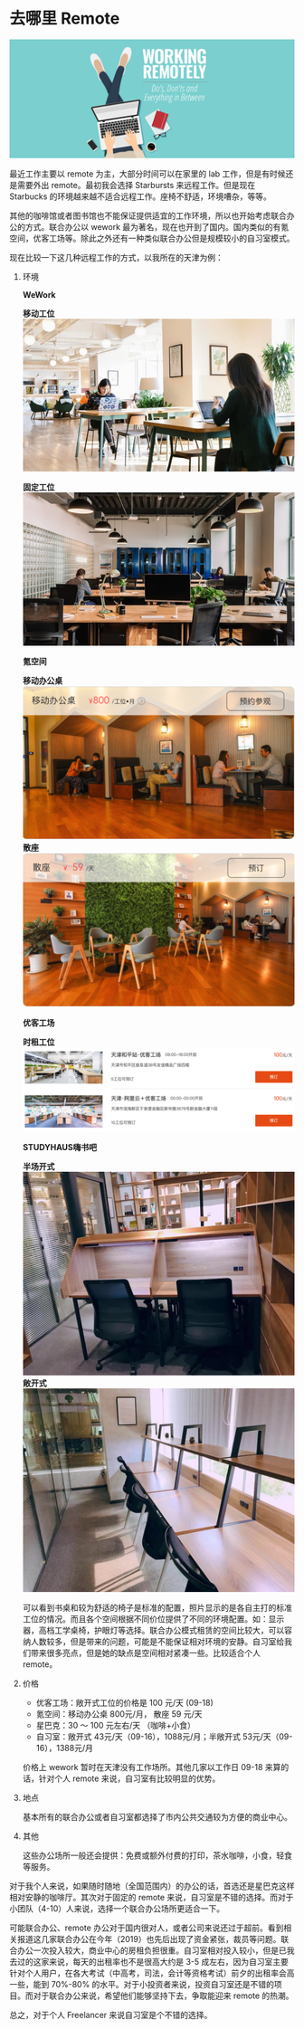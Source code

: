 # 去哪里 Remote

![remote.jpg](data/remote.jpg)

最近工作主要以 remote 为主，大部分时间可以在家里的 lab 工作，但是有时候还是需要外出 remote。最初我会选择 Starbursts 来远程工作。但是现在 Starbucks 的环境越来越不适合远程工作。座椅不舒适，环境嘈杂，等等。

其他的咖啡馆或者图书馆也不能保证提供适宜的工作环境，所以也开始考虑联合办公的方式。联合办公以 wework 最为著名，现在也开到了国内。国内类似的有氪空间，优客工场等。除此之外还有一种类似联合办公但是规模较小的自习室模式。

现在比较一下这几种远程工作的方式，以我所在的天津为例：

1. 环境

   **WeWork**

   **移动工位**   
   ![WeWork_1.jpg](data/WeWork_1.jpg)
     
   **固定工位**  
   ![WeWork_2.jpg](data/wework_2.jpg) 

   **氪空间**

   **移动办公桌**  
   ![wework_3.png](data/wework_3.png)
   **散座**  
   ![wework_4.png](data/wework_4.png)

   **优客工场**  

   **时租工位**  
   ![wework_5.png](data/wework_5.png) 

   **STUDYHAUS嗨书吧**
   
   **半场开式**  
   ![wework_6.png](data/wework_6.jpeg)
   **敞开式**  
   ![wework_6.png](data/wework_7.jpeg)
   
   可以看到书桌和较为舒适的椅子是标准的配置，照片显示的是各自主打的标准工位的情况。而且各个空间根据不同价位提供了不同的环境配置。如：显示器，高档工学桌椅，护眼灯等选择。联合办公模式租赁的空间比较大，可以容纳人数较多，但是带来的问题，可能是不能保证相对环境的安静。自习室给我们带来很多亮点，但是她的缺点是空间相对紧凑一些。比较适合个人 remote。

2. 价格

   - 优客工场：敞开式工位的价格是 100 元/天 (09-18)
   - 氪空间：移动办公桌 800元/月， 散座 59 元/天
   - 星巴克：30 ～ 100 元左右/天 （咖啡+小食）
   - 自习室：敞开式 43元/天（09-16），1088元/月；半敞开式 53元/天（09-16），1388元/月

   价格上 wework 暂时在天津没有工作场所。其他几家以工作日 09-18 来算的话，针对个人 remote 来说，自习室有比较明显的优势。

3. 地点

   基本所有的联合办公或者自习室都选择了市内公共交通较为方便的商业中心。

4. 其他

   这些办公场所一般还会提供：免费或额外付费的打印，茶水咖啡，小食，轻食等服务。

对于我个人来说，如果随时随地（全国范围内）的办公的话，首选还是星巴克这样相对安静的咖啡厅。其次对于固定的 remote 来说，自习室是不错的选择。而对于小团队（4-10）人来说，选择一个联合办公场所更适合一下。

可能联合办公、remote 办公对于国内很对人，或者公司来说还过于超前。看到相关报道这几家联合办公在今年（2019）也先后出现了资金紧张，裁员等问题。联合办公一次投入较大，商业中心的房租负担很重。自习室相对投入较小，但是已我去过的这家来说，每天的出租率也不是很高大约是 3-5 成左右，因为自习室主要针对个人用户，在各大考试（中高考，司法，会计等资格考试）前夕的出租率会高一些，能到 70%-80% 的水平。对于小投资者来说，投资自习室还是不错的项目。而对于联合办公来说，希望他们能够坚持下去，争取能迎来 remote 的热潮。

总之，对于个人 Freelancer 来说自习室是个不错的选择。


